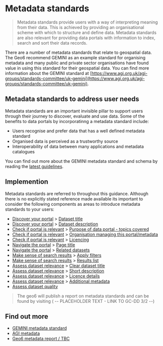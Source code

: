 # Metadata standards

> Metadata standards provide users with a way of interpreting meaning from their data. This is achieved by providing an organisational scheme with which to structure and define data. Metadata standards are also relevant for providing data portals with information to index, search and sort their data records.

There are a number of metadata standards that relate to geospatial data. The Geo6 recommend GEMINI as an example standard for organising metadata and many public and private sector organisations have found value in using this standard for their geospatial data. You can find more information about the GEMINI standard at [https://www.agi.org.uk/agi-groups/standards-committee/uk-gemini](https://www.agi.org.uk/agi-groups/standards-committee/uk-gemini).

## Metadata standards to address user needs
Metadata standards are an important invisible pillar to support users through their journey to discover, evaluate and use data. Some of the benefits to data portals by incorporatinng a metadata standard include:
+ Users recognise and prefer data that has a well defined metadata standard
+ Organised data is perceived as a trustworthy source
+ Interoperability of data between many applications and metadata catalogues

You can find out more about the GEMINI metadata standard and schema by reading the [latest guidelines](https://www.agi.org.uk/agi-groups/standards-committee/uk-gemini/40-gemini/1052-metadata-guidelines-for-geospatial-data-resources-part-1).

## Implemention
<!--
Is it worth including the relevant components where metadata standards are relevant
-->

Metadata standards are referred to throughout this guidance. Although there is no explicitly stated reference made available its important to consider the following components as areas to introduce metadata standards to your users:
+ [Discover your portal](https://pautva.github.io/dd3-wireframes/#/main-content/steps/discover-your-portal?id=discover-your-portal) > [Dataset title](https://pautva.github.io/dd3-wireframes/#/main-content/steps/discover-your-portal?id=_1-dataset-title)
+ [Discover your portal](https://pautva.github.io/dd3-wireframes/#/main-content/steps/discover-your-portal?id=discover-your-portal) > [Dataset description](https://pautva.github.io/dd3-wireframes/#/main-content/steps/discover-your-portal?id=_2-dataset-description)
+ [Check if portal is relevant](https://pautva.github.io/dd3-wireframes/#/main-content/steps/check-a-portal-is-relevant) > [Purpose of data portal - topics covered](https://pautva.github.io/dd3-wireframes/#/main-content/steps/check-a-portal-is-relevant?id=_1-purpose-of-data-portal)
+ [Check if portal is relevant](https://pautva.github.io/dd3-wireframes/#/main-content/steps/check-a-portal-is-relevant) > [Organisation managing this portal/metadata](https://pautva.github.io/dd3-wireframes/#/main-content/steps/check-a-portal-is-relevant?id=_2-organisation-managing-this-portal)
+ [Check if portal is relevant](https://pautva.github.io/dd3-wireframes/#/main-content/steps/check-a-portal-is-relevant) > [Licencing](https://pautva.github.io/dd3-wireframes/#/main-content/steps/check-a-portal-is-relevant?id=_3-licencing)
+ [Navigate the portal](https://pautva.github.io/dd3-wireframes/#/main-content/steps/navigate-the-portal) > [Page title](https://pautva.github.io/dd3-wireframes/#/main-content/steps/navigate-the-portal?id=_2-page-title)
+ [Navigate the portal](https://pautva.github.io/dd3-wireframes/#/main-content/steps/navigate-the-portal) > [Related datasets](https://pautva.github.io/dd3-wireframes/#/main-content/steps/navigate-the-portal?id=_6-related-datasets)
+ [Make sense of search results](https://pautva.github.io/dd3-wireframes/#/main-content/steps/make-sense-of-search-results) > [Apply filters](https://pautva.github.io/dd3-wireframes/#/main-content/steps/make-sense-of-search-results?id=_5-apply-filters)
+ [Make sense of search results](https://pautva.github.io/dd3-wireframes/#/main-content/steps/make-sense-of-search-results) > [Results list](https://pautva.github.io/dd3-wireframes/#/main-content/steps/make-sense-of-search-results?id=_7-results-list)
+ [Assess dataset relevance](https://pautva.github.io/dd3-wireframes/#/main-content/steps/assess-dataset-relevance) > [Clear dataset title](https://pautva.github.io/dd3-wireframes/#/main-content/steps/assess-dataset-relevance?id=_1-clear-dataset-title)
+ [Assess dataset relevance](https://pautva.github.io/dd3-wireframes/#/main-content/steps/assess-dataset-relevance) > [Short description](https://pautva.github.io/dd3-wireframes/#/main-content/steps/assess-dataset-relevance?id=_2-short-description)
+ [Assess dataset relevance](https://pautva.github.io/dd3-wireframes/#/main-content/steps/assess-dataset-relevance) > [Licence details](https://pautva.github.io/dd3-wireframes/#/main-content/steps/assess-dataset-relevance?id=_5-licence-details)
+ [Assess dataset relevance](https://pautva.github.io/dd3-wireframes/#/main-content/steps/assess-dataset-relevance) > [Additional metadata](https://pautva.github.io/dd3-wireframes/#/main-content/steps/assess-dataset-relevance?id=_10-additional-metadata)
+ [Assess dataset quality](https://pautva.github.io/dd3-wireframes/#/main-content/steps/assess-data-quality)

> The geo6 will publish a report on metadata standards and can be found by visiting ( -- PLACEHOLDER TEXT - LINK TO GC-DD 3/2 --)

## Find out more
+ [GEMINI metadata standard](https://www.agi.org.uk/agi-groups/standards-committee/uk-gemini/40-gemini/1052-metadata-guidelines-for-geospatial-data-resources-part-1)
+ [AGI metadata](https://www.agi.org.uk/agi-groups/standards-committee/uk-gemini)
+ [Geo6 metadata report / TBC ](#)
